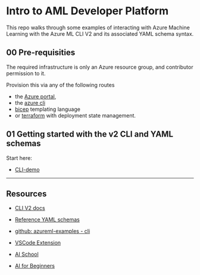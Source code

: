 # Intro to AML Developer Platform

This repo walks through some examples of interacting with Azure Machine Learning with the Azure ML CLI V2 and its associated YAML schema syntax.


## 00 Pre-requisities
The required infrastructure is only an Azure resource group, and contributor permission to it. 

Provision this via any of the following routes 
- the [Azure portal](https://docs.microsoft.com/en-us/azure/azure-resource-manager/management/manage-resource-groups-portal#create-resource-groups),
- the [azure cli](./infrastructure/cli)
- [bicep](./infrastructure/bicep) templating language
- or [terraform](./infrastructure/terraform) with deployment state management.


## 01 Getting started with the v2 CLI and YAML schemas

Start here: 
- [CLI-demo](./CLI-demo/CLI-demo.md)



<hr />

## Resources

- [CLI V2 docs](https://docs.microsoft.com/en-us/cli/azure/ml?view=azure-cli-latest)
- [Reference YAML schemas](https://docs.microsoft.com/en-us/azure/machine-learning/reference-yaml-overview)
- [github: azureml-examples - cli](https://github.com/Azure/azureml-examples/tree/main/cli)

- [VSCode Extension](https://techcommunity.microsoft.com/t5/azure-ai/supercharge-azure-ml-code-development-with-new-vs-code/ba-p/2260129)

- [AI School](https://www.microsoft.com/en-us/ai/ai-school)
- [AI for Beginners](https://dev.to/azure/announcing-a-new-free-curriculum-machine-learning-for-beginners-1h58)